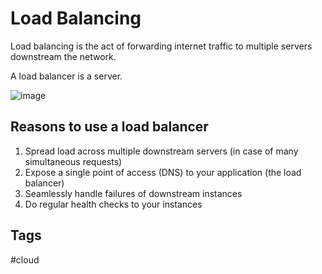# Load Balancing

Load balancing is the act of forwarding internet traffic to multiple servers downstream the network.  

A load balancer is a server.  

![image](./Thu_Sep_14_09:55:14_PM_PDT_2023.png)

## Reasons to use a load balancer
1. Spread load across multiple downstream servers (in case of many simultaneous requests)  
2. Expose a single point of access (DNS) to your application (the load balancer)  
3. Seamlessly handle failures of downstream instances  
4. Do regular health checks to your instances  

## Tags
#cloud
